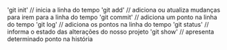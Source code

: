 'git init'  // inicia a linha do tempo
'git add'   // adiciona ou atualiza mudanças para irem para a linha do tempo
'git commit' // adiciona um ponto na linha do tempo 
'git log'    // adiciona os pontos na linha do tempo 
'git status'  // informa o estado das alterações do nosso projeto
'git show'    // apresenta determinado ponto na história 